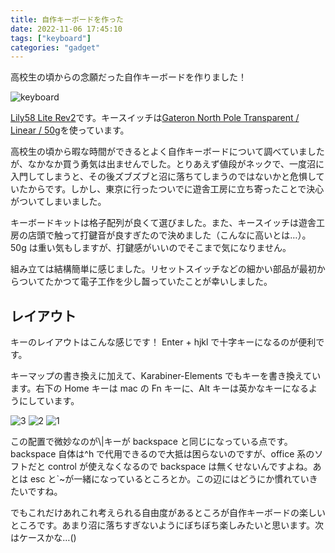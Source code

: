 ```yaml
---
title: 自作キーボードを作った
date: 2022-11-06 17:45:10
tags: ["keyboard"]
categories: "gadget"
---
```


高校生の頃からの念願だった自作キーボードを作りました！

![keyboard](/images/keyboard.png)

[Lily58 Lite Rev2](https://shop.yushakobo.jp/products/consign_lily58-lite-rev2)です。キースイッチは[Gateron North Pole Transparent / Linear / 50g](https://shop.yushakobo.jp/products/5014)を使っています。

<!-- more -->

高校生の頃から暇な時間ができるとよく自作キーボードについて調べていましたが、なかなか買う勇気は出ませんでした。とりあえず値段がネックで、一度沼に入門してしまうと、その後ズブズブと沼に落ちてしまうのではないかと危惧していたからです。しかし、東京に行ったついでに遊舎工房に立ち寄ったことで決心がついてしまいました。

キーボードキットは格子配列が良くて選びました。また、キースイッチは遊舎工房の店頭で触って打鍵音が良すぎたので決めました（こんなに高いとは…）。50g は重い気もしますが、打鍵感がいいのでそこまで気になりません。

組み立ては結構簡単に感じました。リセットスイッチなどの細かい部品が最初からついてたかつて電子工作を少し齧っていたことが幸いしました。

## レイアウト

キーのレイアウトはこんな感じです！
Enter + hjkl で十字キーになるのが便利です。

キーマップの書き換えに加えて、Karabiner-Elements でもキーを書き換えています。右下の Home キーは mac の Fn キーに、Alt キーは英かなキーになるようにしています。

![3](/images/keylayout3.png)
![2](/images/keylayout2.png)
![1](/images/keylayout1.png)

この配置で微妙なのが\\|キーが backspace と同じになっている点です。backspace 自体は^h で代用できるので大抵は困らないのですが、office 系のソフトだと control が使えなくなるので backspace は無くせないんですよね。あとは esc と`~が一緒になっているところとか。この辺にはどうにか慣れていきたいですね。

でもこれだけあれこれ考えられる自由度があるところが自作キーボードの楽しいところです。あまり沼に落ちすぎないようにぼちぼち楽しみたいと思います。次はケースかな…()
